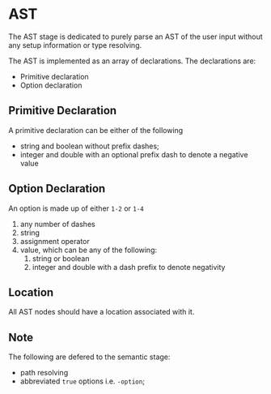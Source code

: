 # AST

The AST stage is dedicated to purely parse an AST of the user input without any 
setup information or type resolving. 

The AST is implemented as an array of declarations. The declarations are:

- Primitive declaration
- Option declaration

## Primitive Declaration

A primitive declaration can be either of the following
- string and boolean without prefix dashes;
- integer and double with an optional prefix dash to denote a negative value

## Option Declaration

An option is made up of either `1-2` or `1-4`

1. any number of dashes
2. string
3. assignment operator 
4. value, which can be any of the following:
    1. string or boolean
    2. integer and double with a dash prefix to denote negativity

## Location

All AST nodes should have a location associated with it.

## Note

The following are defered to the semantic stage:

- path resolving
- abbreviated `true` options i.e. `-option`;
